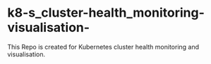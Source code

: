 # k8-s_cluster-health_monitoring-visualisation-
This Repo is created for Kubernetes cluster health monitoring and visualisation.
